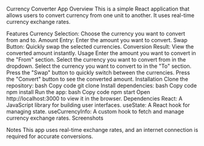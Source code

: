 Currency Converter App
Overview
This is a simple React application that allows users to convert currency from one unit to another. It uses real-time currency exchange rates.

Features
Currency Selection: Choose the currency you want to convert from and to.
Amount Entry: Enter the amount you want to convert.
Swap Button: Quickly swap the selected currencies.
Conversion Result: View the converted amount instantly.
Usage
Enter the amount you want to convert in the "From" section.
Select the currency you want to convert from in the dropdown.
Select the currency you want to convert to in the "To" section.
Press the "Swap" button to quickly switch between the currencies.
Press the "Convert" button to see the converted amount.
Installation
Clone the repository:
bash
Copy code
git clone <repository-url>
Install dependencies:
bash
Copy code
npm install
Run the app:
bash
Copy code
npm start
Open http://localhost:3000 to view it in the browser.
Dependencies
React: A JavaScript library for building user interfaces.
useState: A React hook for managing state.
useCurrencyInfo: A custom hook to fetch and manage currency exchange rates.
Screenshots

Notes
This app uses real-time exchange rates, and an internet connection is required for accurate conversions.
